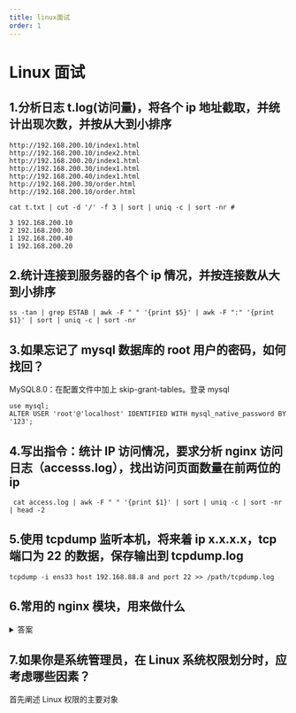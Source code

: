 ```yaml
---
title: linux面试
order: 1
---
```


# Linux 面试

## 1.分析日志 t.log(访问量)，将各个 ip 地址截取，并统计出现次数，并按从大到小排序

```
http://192.168.200.10/index1.html
http://192.168.200.10/index2.html
http://192.168.200.20/index1.html
http://192.168.200.30/index1.html
http://192.168.200.40/index1.html
http://192.168.200.30/order.html
http://192.168.200.10/order.html
```

```shell
cat t.txt | cut -d '/' -f 3 | sort | uniq -c | sort -nr #
```

```
3 192.168.200.10
2 192.168.200.30
1 192.168.200.40
1 192.168.200.20
```

## 2.统计连接到服务器的各个 ip 情况，并按连接数从大到小排序

```shell
ss -tan | grep ESTAB | awk -F " " '{print $5}' | awk -F ":" '{print $1}' | sort | uniq -c | sort -nr
```

## 3.如果忘记了 mysql 数据库的 root 用户的密码，如何找回？

MySQL8.0：在配置文件中加上 skip-grant-tables。登录 mysql

```mysql
use mysql;
ALTER USER 'root'@'localhost' IDENTIFIED WITH mysql_native_password BY '123';
```

## 4.写出指令：统计 IP 访问情况，要求分析 nginx 访问日志（accesss.log），找出访问页面数量在前两位的 ip

```
 cat access.log | awk -F " " '{print $1}' | sort | uniq -c | sort -nr | head -2
```

## 5.使用 tcpdump 监听本机，将来着 ip x.x.x.x，tcp 端口为 22 的数据，保存输出到 tcpdump.log

```shell
tcpdump -i ens33 host 192.168.88.8 and port 22 >> /path/tcpdump.log
```

## 6.常用的 nginx 模块，用来做什么

<details class="details-block"><summary>答案</summary>

`rewrite` 模块：实现路径重写

`access` 模块：来源控制

`ssl` 模块：安全加密

`ngx_http_gzip_module`：网络传输压缩模块

`ngx_http_proxy_module`：代理实现模块

`ngx_http_upstream_module`：定义后端服务器列表模块

`ngx_cache_purge`：清楚缓存功能模块

</details>

## 7.如果你是系统管理员，在 Linux 系统权限划分时，应考虑哪些因素？

首先阐述 Linux 权限的主要对象

